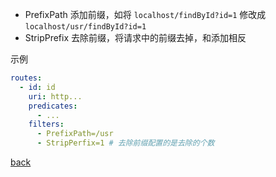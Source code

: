 - PrefixPath 添加前缀，如将 `localhost/findById?id=1` 修改成 `localhost/usr/findById?id=1`  
- StripPrefix 去除前缀，将请求中的前缀去掉，和添加相反  

示例
```yml
routes:
  - id: id
    uri: http...
    predicates:
      - ...
    filters:
      - PrefixPath=/usr
      - StripPerfix=1 # 去除前缀配置的是去除的个数  
```

[back](../6.md)  